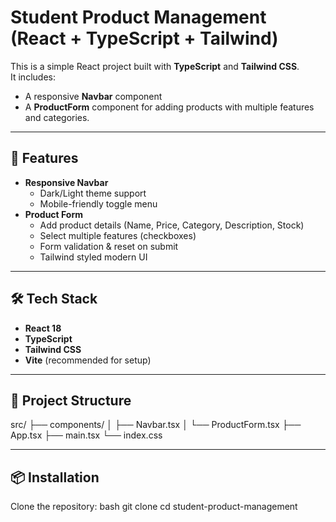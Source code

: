# Student Product Management (React + TypeScript + Tailwind)

This is a simple React project built with **TypeScript** and **Tailwind CSS**.  
It includes:
- A responsive **Navbar** component
- A **ProductForm** component for adding products with multiple features and categories.

---

## 🚀 Features
- **Responsive Navbar**
  - Dark/Light theme support
  - Mobile-friendly toggle menu
- **Product Form**
  - Add product details (Name, Price, Category, Description, Stock)
  - Select multiple features (checkboxes)
  - Form validation & reset on submit
  - Tailwind styled modern UI

---

## 🛠️ Tech Stack
- **React 18**
- **TypeScript**
- **Tailwind CSS**
- **Vite** (recommended for setup)

---

## 📂 Project Structure
  src/
├── components/
│ ├── Navbar.tsx
│ └── ProductForm.tsx
├── App.tsx
├── main.tsx
└── index.css


---

## 📦 Installation

Clone the repository:
bash
git clone 
cd student-product-management
